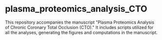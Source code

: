 # plasma_proteomics_analysis_CTO
This repository accompanies the manuscript "Plasma Proteomics Analysis of Chronic Coronary Total Occlusion (CTO)." It includes scripts utilized for all the analyses, generating the figures and computations in the manuscript.
